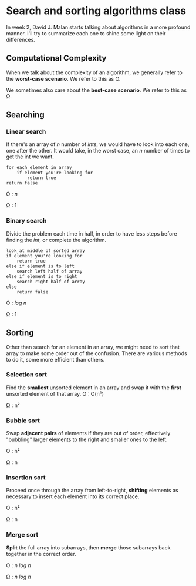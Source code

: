 # Search and sorting algorithms class
In week 2, David J. Malan starts talking about algorithms in a more profound manner. I'll try to summarize each one to shine some light on their differences. 

## Computational Complexity
When we talk about the complexity of an algorithm, we generally refer to the **worst-case scenario**.
We refer to this as O.

We sometimes also care about the **best-case scenario**.
We refer to this as Ω.

## Searching 

### Linear search

If there's an array of _n_ number of _ints_, we would have to look into each one, one after the other.
It would take, in the worst case, an _n_ number of times to get the int we want.

```
for each element in array
    if element you're looking for
        return true
return false
```

O : _n_

Ω : 1

### Binary search

Divide the problem each time in half, in order to have less steps before finding the _int_, or complete the algorithm.

```
look at middle of sorted array
if element you're looking for
    return true 
else if element is to left
    search left half of array
else if element is to right
    search right half of array
else
    return false
```

O : _log n_

Ω : 1

## Sorting

Other than search for an element in an array, we might need to sort that array to make some order out of the confusion. 
There are various methods to do it, some more efficient than others. 

### Selection sort

Find the **smallest** unsorted element in an array and swap it with the **first** unsorted element of that array.
O : O(n²)

Ω : n²

### Bubble sort

Swap **adjacent pairs** of elements if they are out of order, effectively "bubbling" larger elements to the right and smaller ones to the left. 

O : n²

Ω : n

### Insertion sort

Proceed once through the array from left-to-right, **shifting** elements as necessary to insert each element into its correct place.

O : n²

Ω : n

### Merge sort

**Split** the full array into subarrays, then **merge** those subarrays back together in the correct order.

O : _n log n_

Ω : _n log n_
